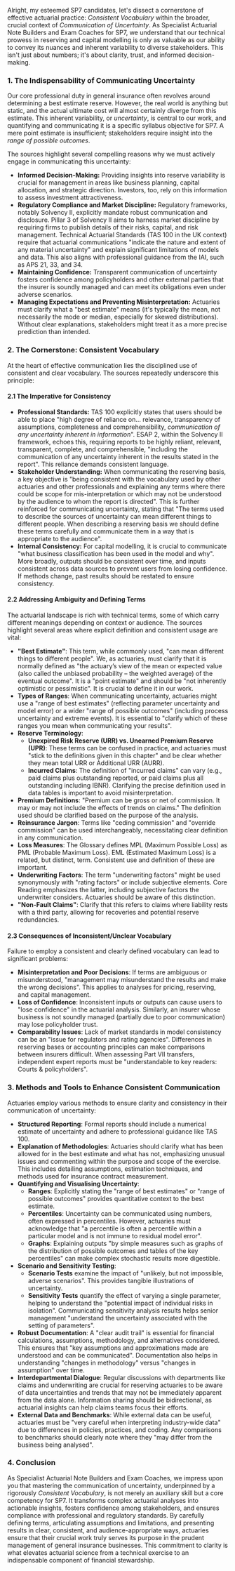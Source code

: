 Alright, my esteemed SP7 candidates, let's dissect a cornerstone of effective actuarial practice: *Consistent Vocabulary* within the broader, crucial context of *Communication of Uncertainty*. As Specialist Actuarial Note Builders and Exam Coaches for SP7, we understand that our technical prowess in reserving and capital modelling is only as valuable as our ability to convey its nuances and inherent variability to diverse stakeholders. This isn't just about numbers; it's about clarity, trust, and informed decision-making.

### **1\. The Indispensability of Communicating Uncertainty**

Our core professional duty in general insurance often revolves around determining a best estimate reserve. However, the real world is anything but static, and the actual ultimate cost will almost certainly diverge from this estimate. This inherent variability, or *uncertainty*, is central to our work, and quantifying and communicating it is a specific syllabus objective for SP7. A mere point estimate is insufficient; stakeholders require insight into the *range of possible outcomes*.

The sources highlight several compelling reasons why we must actively engage in communicating this uncertainty:

* **Informed Decision-Making:** Providing insights into reserve variability is crucial for management in areas like business planning, capital allocation, and strategic direction. Investors, too, rely on this information to assess investment attractiveness.  
* **Regulatory Compliance and Market Discipline:** Regulatory frameworks, notably Solvency II, explicitly mandate robust communication and disclosure. Pillar 3 of Solvency II aims to harness market discipline by requiring firms to publish details of their risks, capital, and risk management. Technical Actuarial Standards (TAS 100 in the UK context) require that actuarial communications "indicate the nature and extent of any material uncertainty" and explain significant limitations of models and data. This also aligns with professional guidance from the IAI, such as APS 21, 33, and 34\.  
* **Maintaining Confidence:** Transparent communication of uncertainty fosters confidence among policyholders and other external parties that the insurer is soundly managed and can meet its obligations even under adverse scenarios.  
* **Managing Expectations and Preventing Misinterpretation:** Actuaries must clarify what a "best estimate" means (it's typically the mean, not necessarily the mode or median, especially for skewed distributions). Without clear explanations, stakeholders might treat it as a more precise prediction than intended.

### **2\. The Cornerstone: Consistent Vocabulary**

At the heart of effective communication lies the disciplined use of consistent and clear vocabulary. The sources repeatedly underscore this principle:

#### **2.1 The Imperative for Consistency**

* **Professional Standards:** TAS 100 explicitly states that users should be able to place "high degree of reliance on... relevance, transparency of assumptions, completeness and comprehensibility, *communication of any uncertainty inherent in information*". ESAP 2, within the Solvency II framework, echoes this, requiring reports to be highly reliant, relevant, transparent, complete, and comprehensible, "including the communication of any uncertainty inherent in the results stated in the report". This reliance demands consistent language.  
* **Stakeholder Understanding:** When communicating the reserving basis, a key objective is "being consistent with the vocabulary used by other actuaries and other professionals and explaining any terms where there could be scope for mis-interpretation or which may not be understood by the audience to whom the report is directed". This is further reinforced for communicating uncertainty, stating that "The terms used to describe the sources of uncertainty can mean different things to different people. When describing a reserving basis we should define these terms carefully and communicate them in a way that is appropriate to the audience".  
* **Internal Consistency:** For capital modelling, it is crucial to communicate "what business classification has been used in the model and why". More broadly, outputs should be consistent over time, and inputs consistent across data sources to prevent users from losing confidence. If methods change, past results should be restated to ensure consistency.

#### **2.2 Addressing Ambiguity and Defining Terms**

The actuarial landscape is rich with technical terms, some of which carry different meanings depending on context or audience. The sources highlight several areas where explicit definition and consistent usage are vital:

* **"Best Estimate"**: This term, while commonly used, "can mean different things to different people". We, as actuaries, must clarify that it is normally defined as "the actuary’s view of the mean or expected value (also called the unbiased probability – the weighted average) of the eventual outcome". It is a "point estimate" and should be "not inherently optimistic or pessimistic". It is crucial to define it in our work.  
* **Types of Ranges**: When communicating uncertainty, actuaries might use a "range of best estimates" (reflecting parameter uncertainty and model error) or a wider "range of possible outcomes" (including process uncertainty and extreme events). It is essential to "clarify which of these ranges you mean when communicating your results".  
* **Reserve Terminology**:  
  * **Unexpired Risk Reserve (URR) vs. Unearned Premium Reserve (UPR)**: These terms can be confused in practice, and actuaries must "stick to the definitions given in this chapter" and be clear whether they mean total URR or Additional URR (AURR).  
  * **Incurred Claims**: The definition of "incurred claims" can vary (e.g., paid claims plus outstanding reported, or paid claims plus all outstanding including IBNR). Clarifying the precise definition used in data tables is important to avoid misinterpretation.  
* **Premium Definitions**: "Premium can be gross or net of commission. It may or may not include the effects of trends on claims." The definition used should be clarified based on the purpose of the analysis.  
* **Reinsurance Jargon**: Terms like "ceding commission" and "override commission" can be used interchangeably, necessitating clear definition in any communication.  
* **Loss Measures**: The Glossary defines MPL (Maximum Possible Loss) as PML (Probable Maximum Loss). EML (Estimated Maximum Loss) is a related, but distinct, term. Consistent use and definition of these are important.  
* **Underwriting Factors**: The term "underwriting factors" might be used synonymously with "rating factors" or include subjective elements. Core Reading emphasizes the latter, including subjective factors the underwriter considers. Actuaries should be aware of this distinction.  
* **"Non-Fault Claims"**: Clarify that this refers to claims where liability rests with a third party, allowing for recoveries and potential reserve redundancies.

#### **2.3 Consequences of Inconsistent/Unclear Vocabulary**

Failure to employ a consistent and clearly defined vocabulary can lead to significant problems:

* **Misinterpretation and Poor Decisions**: If terms are ambiguous or misunderstood, "management may misunderstand the results and make the wrong decisions". This applies to analyses for pricing, reserving, and capital management.  
* **Loss of Confidence**: Inconsistent inputs or outputs can cause users to "lose confidence" in the actuarial analysis. Similarly, an insurer whose business is not soundly managed (partially due to poor communication) may lose policyholder trust.  
* **Comparability Issues**: Lack of market standards in model consistency can be an "issue for regulators and rating agencies". Differences in reserving bases or accounting principles can make comparisons between insurers difficult. When assessing Part VII transfers, independent expert reports must be "understandable to key readers: Courts & policyholders".

### **3\. Methods and Tools to Enhance Consistent Communication**

Actuaries employ various methods to ensure clarity and consistency in their communication of uncertainty:

* **Structured Reporting**: Formal reports should include a numerical estimate of uncertainty and adhere to professional guidance like TAS 100\.  
* **Explanation of Methodologies**: Actuaries should clarify what has been allowed for in the best estimate and what has not, emphasizing unusual issues and commenting within the purpose and scope of the exercise. This includes detailing assumptions, estimation techniques, and methods used for insurance contract measurement.  
* **Quantifying and Visualising Uncertainty**:  
  * **Ranges**: Explicitly stating the "range of best estimates" or "range of possible outcomes" provides quantitative context to the best estimate.  
  * **Percentiles**: Uncertainty can be communicated using numbers, often expressed in percentiles. However, actuaries must acknowledge that "a percentile is often a percentile within a particular model and is not immune to residual model error".  
  * **Graphs**: Explaining outputs "by simple measures such as graphs of the distribution of possible outcomes and tables of the key percentiles" can make complex stochastic results more digestible.  
* **Scenario and Sensitivity Testing**:  
  * **Scenario Tests** examine the impact of "unlikely, but not impossible, adverse scenarios". This provides tangible illustrations of uncertainty.  
  * **Sensitivity Tests** quantify the effect of varying a single parameter, helping to understand the "potential impact of individual risks in isolation". Communicating sensitivity analysis results helps senior management "understand the uncertainty associated with the setting of parameters".  
* **Robust Documentation**: A "clear audit trail" is essential for financial calculations, assumptions, methodology, and alternatives considered. This ensures that "key assumptions and approximations made are understood and can be communicated". Documentation also helps in understanding "changes in methodology" versus "changes in assumption" over time.  
* **Interdepartmental Dialogue**: Regular discussions with departments like claims and underwriting are crucial for reserving actuaries to be aware of data uncertainties and trends that may not be immediately apparent from the data alone. Information sharing should be bidirectional, as actuarial insights can help claims teams focus their efforts.  
* **External Data and Benchmarks**: While external data can be useful, actuaries must be "very careful when interpreting industry-wide data" due to differences in policies, practices, and coding. Any comparisons to benchmarks should clearly note where they "may differ from the business being analysed".

### **4\. Conclusion**

As Specialist Actuarial Note Builders and Exam Coaches, we impress upon you that mastering the communication of uncertainty, underpinned by a rigorously *Consistent Vocabulary*, is not merely an auxiliary skill but a core competency for SP7. It transforms complex actuarial analyses into actionable insights, fosters confidence among stakeholders, and ensures compliance with professional and regulatory standards. By carefully defining terms, articulating assumptions and limitations, and presenting results in clear, consistent, and audience-appropriate ways, actuaries ensure that their crucial work truly serves its purpose in the prudent management of general insurance businesses. This commitment to clarity is what elevates actuarial science from a technical exercise to an indispensable component of financial stewardship.

